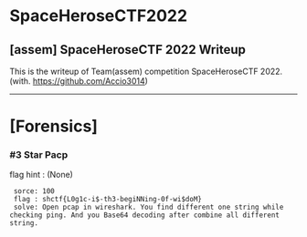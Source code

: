 SpaceHeroseCTF2022
===========

[assem] SpaceHeroseCTF 2022 Writeup
----------------------------
This is the writeup of Team(assem) competition SpaceHeroseCTF 2022.   
(with. https://github.com/Accio3014)

______________

# [Forensics]
 ### #3 Star Pacp
flag hint : (None)
```
 sorce: 100
 flag : shctf{L0g1c-i$-th3-begiNNing-0f-wi$doM}
 solve: Open pcap in wireshark. You find different one string while checking ping. And you Base64 decoding after combine all different string.
```
